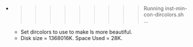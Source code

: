 * >>>>>>>>> Running inst-min-con-dircolors.sh ...
  * Set dircolors to use  to make ls more beautiful.
  * Disk size = 1368016K. Space Used = 28K.
